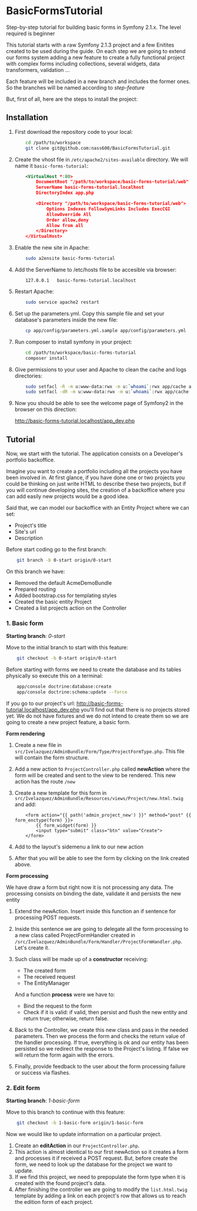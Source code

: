BasicFormsTutorial
==================

Step-by-step tutorial for building basic forms in Symfony 2.1.x. The level required is beginner

This tutorial starts with a raw Symfony 2.1.3 project and a few Enitites created to be used during the guide.
On each step we are going to extend our forms system adding a new feature to create a fully functional project with
complex forms including collections, several widgets, data transformers, validation ...

Each feature will be included in a new branch and includes the former ones. So the branches will be named according to
*step-feature*

But, first of all, here are the steps to install the project:

## Installation

1.  First download the repository code to your local:

    ``` bash
        cd /path/to/workspace
        git clone git@github.com:nass600/BasicFormsTutorial.git
    ```

2.  Create the vhost file in `/etc/apache2/sites-available` directory. We will name it `basic-forms-tutorial`:

    ``` xml
        <VirtualHost *:80>
            DocumentRoot "/path/to/workspace/basic-forms-tutorial/web"
            ServerName basic-forms-tutorial.localhost
            DirectoryIndex app.php

            <Directory "/path/to/workspace/basic-forms-tutorial/web">
                Options Indexes FollowSymLinks Includes ExecCGI
                AllowOverride All
                Order allow,deny
                Allow from all
            </Directory>
        </VirtualHost>
    ```

3. Enable the new site in Apache:

    ``` bash
        sudo a2ensite basic-forms-tutorial
    ```

4. Add the ServerName to /etc/hosts file to be accesible via browser:

    ```
        127.0.0.1	basic-forms-tutorial.localhost
    ```

5. Restart Apache:

    ``` bash
        sudo service apache2 restart
    ```

6. Set up the parameters.yml. Copy this sample file and set your database's parameters inside the new file:

    ``` bash
        cp app/config/parameters.yml.sample app/config/parameters.yml
    ```

7. Run composer to install symfony in your project:

    ``` bash
        cd /path/to/workspace/basic-forms-tutorial
        composer install
    ```

8. Give permissions to your user and Apache to clean the cache and logs directories:

    ``` bash
        sudo setfacl -R -m u:www-data:rwx -m u:`whoami`:rwx app/cache app/logs
        sudo setfacl -dR -m u:www-data:rwx -m u:`whoami`:rwx app/cache app/logs
    ```

9. Now you should be able to see the welcome page of Symfony2 in the browser on this direction:

    http://basic-forms-tutorial.localhost/app_dev.php


## Tutorial

Now, we start with the tutorial. The application consists on a Developer's portfolio backoffice.

Imagine you want to create a portfolio including all the projects you have been involved in. At first glance, if you
have done one or two projects you could be thinking on just write HTML to describe these two projects, but if you will
continue developing sites, the creation of a backoffice where you can add easily new projects would be a good idea.

Said that, we can model our backoffice with an Entity Project where we can set:
* Project's title
* Site's url
* Description

Before start coding go to the first branch:

``` bash
    git branch -b 0-start origin/0-start
```

On this branch we have:

* Removed the default AcmeDemoBundle
* Prepared routing
* Added bootstrap.css for templating styles
* Created the basic entity Project
* Created a list projects action on the Controller

### 1. Basic form

**Starting branch**: *0-start*

Move to the initial branch to start with this feature:

``` bash
    git checkout -b 0-start origin/0-start
```

Before starting with forms we need to create the database and its tables physically so execute this on a terminal:

``` bash
    app/console doctrine:database:create
    app/console doctrine:schema:update --force
```

If you go to our project's url: http://basic-forms-tutorial.localhost/app_dev.php you'll find out that there is no
projects stored yet. We do not have fixtures and we do not intend to create them so we are
going to create a new project feature, a basic form.

**Form rendering**

1.  Create a new file in `src/Ivelazquez/AdminBundle/Form/Type/ProjectFormType.php`. This file will contain the form
    structure.
2.  Add a new action to `ProjectController.php` called **newAction** where the form will be created and sent to the view
    to be rendered. This new action has the route `/new`
3.  Create a new template for this form in `src/Ivelazquez/AdminBundle/Resources/views/Project/new.html.twig` and add:

    ``` jinja
        <form action="{{ path('admin_project_new') }}" method="post" {{ form_enctype(form) }}>
            {{ form_widget(form) }}
            <input type="submit" class="btn" value="Create">
        </form>
    ```
4.  Add to the layout's sidemenu a link to our new action
5.  After that you will be able to see the form by clicking on the link created above.

**Form processing**

We have draw a form but right now it is not processing any data. The processing consists on binding the date, validate
it and persists the new entity

1.  Extend the newAction. Insert inside this function an if sentence for processing POST requests.
2.  Inside this sentence we are going to delegate all the form processing to a new class called ProjectFormHandler
    created in `/src/Ivelazquez/AdminBundle/Form/Handler/ProjectFormHandler.php`. Let's create it.
3.  Such class will be made up of a **constructor** receiving:
    -   The created form
    -   The received request
    -   The EntityManager

    And a function **process** were we have to:
    -   Bind the request to the form
    -   Check if it is valid: if valid, then persist and flush the new entity and return true; otherwise, return false.

4.  Back to the Controller, we create this new class and pass in the needed parameters. Then we process the form and
    checks the return value of the handler processing. If true, everything is ok and our entity has been persisted so
    we redirect the response to the Project's listing. If false we will return the form again with the errors.
5.  Finally, provide feedback to the user about the form processing failure or success via flashes.

### 2. Edit form

**Starting branch**: *1-basic-form*

Move to this branch to continue with this feature:

``` bash
    git checkout -b 1-basic-form origin/1-basic-form
```

Now we would like to update information on a particular project.

1.  Create an **editAction** in our `ProjectController.php`.
2.  This action is almost identical to our first newAction so it creates a form and processes it if received a POST
    request. But, before create the form, we need to look up the database for the project we want to update.
3.  If we find this project, we need to prepopulate the form type when it is created with the found project's data.
4.  After finishing the controller we are going to modify the `list.html.twig` template by adding a link on each
    project's row that allows us to reach the edition form of each project.